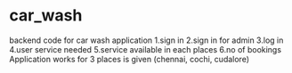 # car_wash
backend code for car wash application
1.sign in
2.sign in for admin
3.log in
4.user service needed
5.service available in each places
6.no of bookings
Application works for 3 places is given (chennai, cochi, cudalore)
